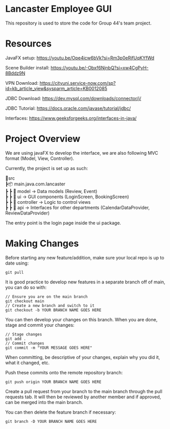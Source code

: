 # Lancaster Employee GUI

This repository is used to store the code for Group 44's team project.

# Resources

JavaFX setup:
https://youtu.be/Ope4icw6bVk?si=Rm3p0eRjfUqKYfWd

Scene Builder install:
https://youtu.be/-Obxf6NjnbQ?si=xw4CgPyH-8Bddz9N

VPN Download:
https://cityuni.service-now.com/sp?id=kb_article_view&sysparm_article=KB0012085

JDBC Download:
https://dev.mysql.com/downloads/connector/j/

JDBC Tutorial:
https://docs.oracle.com/javase/tutorial/jdbc/

Interfaces:
https://www.geeksforgeeks.org/interfaces-in-java/

# Project Overview

We are using javaFX to develop the interface, we are also following MVC format (Model, View, Controller).

Currently, the project is set up as such:

📁src  
┣📦 main.java.com.lancaster  
┣ ┣ 📂 model → Data models (Review, Event)  
┣ ┣ 📂 ui → GUI components (LoginScreen, BookingScreen)   
┣ ┣ 📂 controller → Logic to control views  
┣ ┣ 📂 api → Interfaces for other departments (CalendarDataProvider, ReviewDataProvider)

The entry point is the login page inside the ui package.

# Making Changes

Before starting any new feature/addition, make sure your local repo is up to date using:

 ```shell
git pull
```

It is good practice to develop new features in a separate branch off of main, you can do so with:

```shell
// Ensure you are on the main branch
git checkout main
// Create a new branch and switch to it
git checkout -b YOUR BRANCH NAME GOES HERE
```

You can then develop your changes on this branch. When you are done, stage and commit your changes:

```shell
// Stage changes
git add .
// Commit changes
git commit -m "YOUR MESSAGE GOES HERE"
```

When committing, be descriptive of your changes, explain why you did it, what it changed, etc.

Push these commits onto the remote repository branch:

```shell
git push origin YOUR BRANCH NAME GOES HERE
```

Create a pull request from your branch to the main branch through the pull requests tab. It will then be reviewed by
another member and if approved, can be merged into the main branch.

You can then delete the feature branch if necessary:

```shell
git branch -D YOUR BRANCH NAME GOES HERE
```
